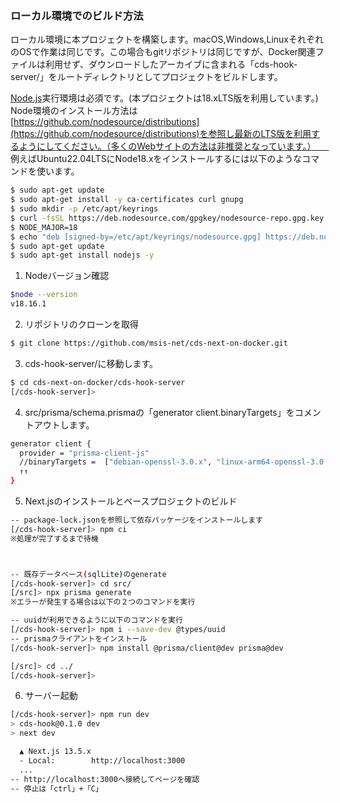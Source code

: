 ### ローカル環境でのビルド方法
ローカル環境に本プロジェクトを構築します。macOS,Windows,LinuxそれぞれのOSで作業は同じです。この場合もgitリポジトリは同じですが、Docker関連ファイルは利用せず、ダウンロードしたアーカイブに含まれる「cds-hook-server/」をルートディレクトリとしてプロジェクトをビルドします。

[Node.js](https://nodejs.org/en)実行環境は必須です。(本プロジェクトは18.xLTS版を利用しています。)
Node環境のインストール方法は[https://github.com/nodesource/distributions](https://github.com/nodesource/distributions)を参照し最新のLTS版を利用するようにしてください。（多くのWebサイトの方法は非推奨となっています。）　　
例えばUbuntu22.04LTSにNode18.xをインストールするには以下のようなコマンドを使います。
```bash
$ sudo apt-get update
$ sudo apt-get install -y ca-certificates curl gnupg
$ sudo mkdir -p /etc/apt/keyrings
$ curl -fsSL https://deb.nodesource.com/gpgkey/nodesource-repo.gpg.key | sudo gpg --dearmor -o /etc/apt/keyrings/nodesource.gpg
$ NODE_MAJOR=18
$ echo "deb [signed-by=/etc/apt/keyrings/nodesource.gpg] https://deb.nodesource.com/node_$NODE_MAJOR.x nodistro main" | sudo tee /etc/apt/sources.list.d/nodesource.list
$ sudo apt-get update
$ sudo apt-get install nodejs -y
```


1. Nodeバージョン確認
```bash
$node --version
v18.16.1
```

2. リポジトリのクローンを取得
```bash
$ git clone https://github.com/msis-net/cds-next-on-docker.git
```

3. cds-hook-server/に移動します。
```bash
$ cd cds-next-on-docker/cds-hook-server
[/cds-hook-server]> 
```
4. src/prisma/schema.prismaの「generator client.binaryTargets」をコメントアウトします。
```bash
generator client {
  provider = "prisma-client-js"
  //binaryTargets =  ["debian-openssl-3.0.x", "linux-arm64-openssl-3.0.x"]
  ↑↑
}
```

5. Next.jsのインストールとベースプロジェクトのビルド
```bash
-- package-lock.jsonを参照して依存パッケージをインストールします
[/cds-hook-server]> npm ci
※処理が完了するまで待機



-- 既存データベース(sqlLite)のgenerate
[/cds-hook-server]> cd src/
[/src]> npx prisma generate
※エラーが発生する場合は以下の２つのコマンドを実行

-- uuidが利用できるように以下のコマンドを実行
[/cds-hook-server]> npm i --save-dev @types/uuid
-- prismaクライアントをインストール
[/cds-hook-server]> npm install @prisma/client@dev prisma@dev

[/src]> cd ../
[/cds-hook-server]>

```

6. サーバー起動
```bash
[/cds-hook-server]> npm run dev
> cds-hook@0.1.0 dev
> next dev

  ▲ Next.js 13.5.x
  - Local:        http://localhost:3000
  ...
-- http://localhost:3000へ接続してページを確認
-- 停止は「ctrl」+「C」
```
